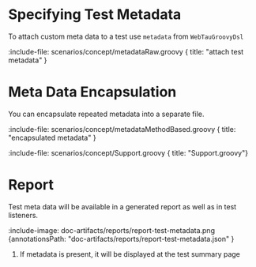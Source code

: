 # Specifying Test Metadata

To attach custom meta data to a test use `metadata` from `WebTauGroovyDsl`
 
:include-file: scenarios/concept/metadataRaw.groovy { title: "attach test metadata" }

# Meta Data Encapsulation

You can encapsulate repeated metadata into a separate file. 
 
:include-file: scenarios/concept/metadataMethodBased.groovy { title: "encapsulated metadata" }

:include-file: scenarios/concept/Support.groovy { title: "Support.groovy"}

# Report

Test meta data will be available in a generated report as well as in test listeners.

:include-image: doc-artifacts/reports/report-test-metadata.png {annotationsPath: "doc-artifacts/reports/report-test-metadata.json" }

1. If metadata is present, it will be displayed at the test summary page